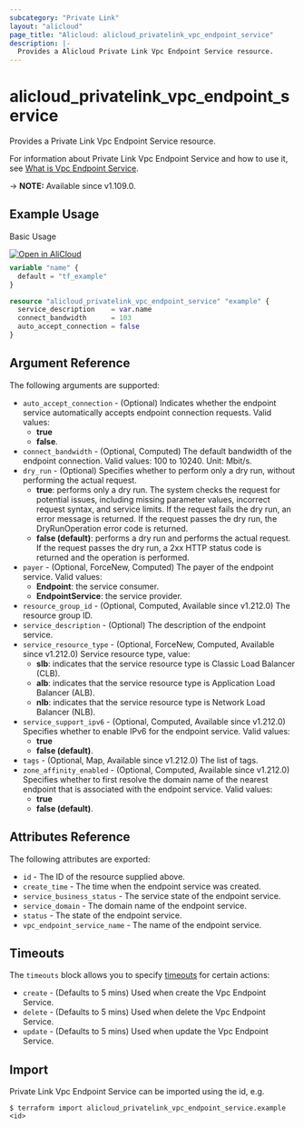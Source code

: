 ```yaml
---
subcategory: "Private Link"
layout: "alicloud"
page_title: "Alicloud: alicloud_privatelink_vpc_endpoint_service"
description: |-
  Provides a Alicloud Private Link Vpc Endpoint Service resource.
---
```


# alicloud_privatelink_vpc_endpoint_service

Provides a Private Link Vpc Endpoint Service resource. 

For information about Private Link Vpc Endpoint Service and how to use it, see [What is Vpc Endpoint Service](https://www.alibabacloud.com/help/en/privatelink/latest/api-privatelink-2020-04-15-createvpcendpointservice).

-> **NOTE:** Available since v1.109.0.

## Example Usage

Basic Usage

<div style="display: block;margin-bottom: 40px;"><div class="oics-button" style="float: right;position: absolute;margin-bottom: 10px;">
  <a href="https://api.aliyun.com/api-tools/terraform?resource=alicloud_privatelink_vpc_endpoint_service&exampleId=3a7ae46a-09f6-78a6-a810-69e7b0912f50c5749917&activeTab=example&spm=docs.r.privatelink_vpc_endpoint_service.0.3a7ae46a09&intl_lang=EN_US" target="_blank">
    <img alt="Open in AliCloud" src="https://img.alicdn.com/imgextra/i1/O1CN01hjjqXv1uYUlY56FyX_!!6000000006049-55-tps-254-36.svg" style="max-height: 44px; max-width: 100%;">
  </a>
</div></div>

```terraform
variable "name" {
  default = "tf_example"
}

resource "alicloud_privatelink_vpc_endpoint_service" "example" {
  service_description    = var.name
  connect_bandwidth      = 103
  auto_accept_connection = false
}
```

## Argument Reference

The following arguments are supported:
* `auto_accept_connection` - (Optional) Indicates whether the endpoint service automatically accepts endpoint connection requests. Valid values:
  - **true**
  - **false**.
* `connect_bandwidth` - (Optional, Computed) The default bandwidth of the endpoint connection. Valid values: 100 to 10240. Unit: Mbit/s.
* `dry_run` - (Optional) Specifies whether to perform only a dry run, without performing the actual request.
  - **true**: performs only a dry run. The system checks the request for potential issues, including missing parameter values, incorrect request syntax, and service limits. If the request fails the dry run, an error message is returned. If the request passes the dry run, the DryRunOperation error code is returned.
  - **false (default)**: performs a dry run and performs the actual request. If the request passes the dry run, a 2xx HTTP status code is returned and the operation is performed.
* `payer` - (Optional, ForceNew, Computed) The payer of the endpoint service. Valid values:
  - **Endpoint**: the service consumer.
  - **EndpointService**: the service provider.
* `resource_group_id` - (Optional, Computed, Available since v1.212.0) The resource group ID.
* `service_description` - (Optional) The description of the endpoint service.
* `service_resource_type` - (Optional, ForceNew, Computed, Available since v1.212.0) Service resource type, value:
  - **slb**: indicates that the service resource type is Classic Load Balancer (CLB).
  - **alb**: indicates that the service resource type is Application Load Balancer (ALB).
  - **nlb**: indicates that the service resource type is Network Load Balancer (NLB).
* `service_support_ipv6` - (Optional, Computed, Available since v1.212.0) Specifies whether to enable IPv6 for the endpoint service. Valid values:
  - **true**
  - **false (default)**.
* `tags` - (Optional, Map, Available since v1.212.0) The list of tags.
* `zone_affinity_enabled` - (Optional, Computed, Available since v1.212.0) Specifies whether to first resolve the domain name of the nearest endpoint that is associated with the endpoint service. Valid values:
  - **true**
  - **false (default)**.

## Attributes Reference

The following attributes are exported:
* `id` - The ID of the resource supplied above.
* `create_time` - The time when the endpoint service was created.
* `service_business_status` - The service state of the endpoint service. 
* `service_domain` - The domain name of the endpoint service.
* `status` - The state of the endpoint service. 
* `vpc_endpoint_service_name` - The name of the endpoint service.

## Timeouts

The `timeouts` block allows you to specify [timeouts](https://www.terraform.io/docs/configuration-0-11/resources.html#timeouts) for certain actions:
* `create` - (Defaults to 5 mins) Used when create the Vpc Endpoint Service.
* `delete` - (Defaults to 5 mins) Used when delete the Vpc Endpoint Service.
* `update` - (Defaults to 5 mins) Used when update the Vpc Endpoint Service.

## Import

Private Link Vpc Endpoint Service can be imported using the id, e.g.

```shell
$ terraform import alicloud_privatelink_vpc_endpoint_service.example <id>
```
